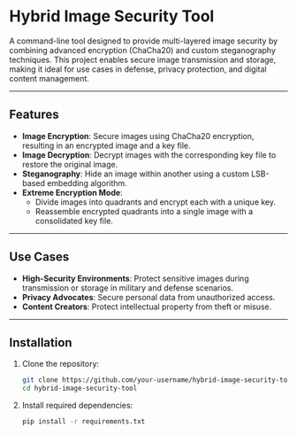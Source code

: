 # Hybrid Image Security Tool  

A command-line tool designed to provide multi-layered image security by combining advanced encryption (ChaCha20) and custom steganography techniques. This project enables secure image transmission and storage, making it ideal for use cases in defense, privacy protection, and digital content management.  

---

## **Features**  
- **Image Encryption**: Secure images using ChaCha20 encryption, resulting in an encrypted image and a key file.  
- **Image Decryption**: Decrypt images with the corresponding key file to restore the original image.  
- **Steganography**: Hide an image within another using a custom LSB-based embedding algorithm.  
- **Extreme Encryption Mode**:  
  - Divide images into quadrants and encrypt each with a unique key.  
  - Reassemble encrypted quadrants into a single image with a consolidated key file.  

---

## **Use Cases**  
- **High-Security Environments**: Protect sensitive images during transmission or storage in military and defense scenarios.  
- **Privacy Advocates**: Secure personal data from unauthorized access.  
- **Content Creators**: Protect intellectual property from theft or misuse.  

---

## **Installation**  
1. Clone the repository:
   ```bash
   git clone https://github.com/your-username/hybrid-image-security-tool.git
   cd hybrid-image-security-tool
   ```

2. Install required dependencies:
   ```bash
   pip install -r requirements.txt
   ```
